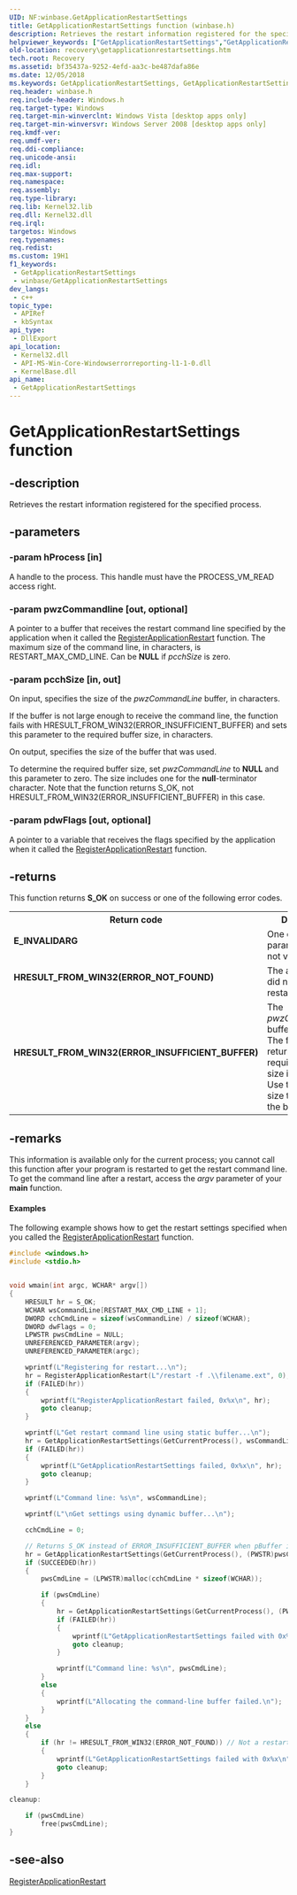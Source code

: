 ```yaml
---
UID: NF:winbase.GetApplicationRestartSettings
title: GetApplicationRestartSettings function (winbase.h)
description: Retrieves the restart information registered for the specified process.
helpviewer_keywords: ["GetApplicationRestartSettings","GetApplicationRestartSettings function [Recovery]","recovery.getapplicationrestartsettings","winbase/GetApplicationRestartSettings"]
old-location: recovery\getapplicationrestartsettings.htm
tech.root: Recovery
ms.assetid: bf35437a-9252-4efd-aa3c-be487dafa86e
ms.date: 12/05/2018
ms.keywords: GetApplicationRestartSettings, GetApplicationRestartSettings function [Recovery], recovery.getapplicationrestartsettings, winbase/GetApplicationRestartSettings
req.header: winbase.h
req.include-header: Windows.h
req.target-type: Windows
req.target-min-winverclnt: Windows Vista [desktop apps only]
req.target-min-winversvr: Windows Server 2008 [desktop apps only]
req.kmdf-ver: 
req.umdf-ver: 
req.ddi-compliance: 
req.unicode-ansi: 
req.idl: 
req.max-support: 
req.namespace: 
req.assembly: 
req.type-library: 
req.lib: Kernel32.lib
req.dll: Kernel32.dll
req.irql: 
targetos: Windows
req.typenames: 
req.redist: 
ms.custom: 19H1
f1_keywords:
 - GetApplicationRestartSettings
 - winbase/GetApplicationRestartSettings
dev_langs:
 - c++
topic_type:
 - APIRef
 - kbSyntax
api_type:
 - DllExport
api_location:
 - Kernel32.dll
 - API-MS-Win-Core-Windowserrorreporting-l1-1-0.dll
 - KernelBase.dll
api_name:
 - GetApplicationRestartSettings
---
```


# GetApplicationRestartSettings function


## -description

Retrieves  the restart information registered for the specified process.

## -parameters

### -param hProcess [in]

A handle to the process. This handle must have the PROCESS_VM_READ access right.

### -param pwzCommandline [out, optional]

A pointer to a buffer that receives the restart command line specified by the application when it called the <a href="https://docs.microsoft.com/windows/desktop/api/winbase/nf-winbase-registerapplicationrestart">RegisterApplicationRestart</a> function. The maximum size of the command line, in characters, is RESTART_MAX_CMD_LINE. Can be <b>NULL</b> if <i>pcchSize</i> is zero.

### -param pcchSize [in, out]

On input, specifies the size of the <i>pwzCommandLine</i> buffer, in characters. 

If the buffer is not large enough to receive the command line, the function fails with HRESULT_FROM_WIN32(ERROR_INSUFFICIENT_BUFFER) and sets this parameter to the required buffer size, in characters.

On output, specifies the size of the buffer that was used.

To determine the required buffer size, set <i>pwzCommandLine</i> to <b>NULL</b> and this parameter to zero. The size includes one for the <b>null</b>-terminator character. Note that the function returns S_OK, not HRESULT_FROM_WIN32(ERROR_INSUFFICIENT_BUFFER) in this case.

### -param pdwFlags [out, optional]

A pointer to a variable that receives the flags specified by the application when it called the <a href="https://docs.microsoft.com/windows/desktop/api/winbase/nf-winbase-registerapplicationrestart">RegisterApplicationRestart</a> function.

## -returns

This function returns <b>S_OK</b> on success or one of the following error codes.

<table>
<tr>
<th>Return code</th>
<th>Description</th>
</tr>
<tr>
<td width="40%">
<dl>
<dt><b>E_INVALIDARG</b></dt>
</dl>
</td>
<td width="60%">
One or more parameters are not valid.

</td>
</tr>
<tr>
<td width="40%">
<dl>
<dt><b>HRESULT_FROM_WIN32(ERROR_NOT_FOUND)</b></dt>
</dl>
</td>
<td width="60%">
The application did not register for restart.

</td>
</tr>
<tr>
<td width="40%">
<dl>
<dt><b>HRESULT_FROM_WIN32(ERROR_INSUFFICIENT_BUFFER)</b></dt>
</dl>
</td>
<td width="60%">
The <i>pwzCommandLine</i> buffer is too small. The function returns the required buffer size in <i>pcchSize</i>. Use the required size to reallocate the buffer.

</td>
</tr>
</table>

## -remarks

This information is available only for the current process; you cannot call this function after your program is restarted to get the restart command line. To get the command line after a restart, access the <i>argv</i> parameter of your <b>main</b> function.


#### Examples

The following example shows how to get the restart settings specified when you called the <a href="https://docs.microsoft.com/windows/desktop/api/winbase/nf-winbase-registerapplicationrestart">RegisterApplicationRestart</a> function.


```cpp
#include <windows.h>
#include <stdio.h>


void wmain(int argc, WCHAR* argv[])
{
    HRESULT hr = S_OK;
    WCHAR wsCommandLine[RESTART_MAX_CMD_LINE + 1];
    DWORD cchCmdLine = sizeof(wsCommandLine) / sizeof(WCHAR);
    DWORD dwFlags = 0;
    LPWSTR pwsCmdLine = NULL;
    UNREFERENCED_PARAMETER(argv);
    UNREFERENCED_PARAMETER(argc);

    wprintf(L"Registering for restart...\n");
    hr = RegisterApplicationRestart(L"/restart -f .\\filename.ext", 0);
    if (FAILED(hr))
    {
        wprintf(L"RegisterApplicationRestart failed, 0x%x\n", hr);
        goto cleanup;
    }

    wprintf(L"Get restart command line using static buffer...\n");
    hr = GetApplicationRestartSettings(GetCurrentProcess(), wsCommandLine, &cchCmdLine, &dwFlags);
    if (FAILED(hr))
    {
        wprintf(L"GetApplicationRestartSettings failed, 0x%x\n", hr);
        goto cleanup;
    }

    wprintf(L"Command line: %s\n", wsCommandLine);

    wprintf(L"\nGet settings using dynamic buffer...\n");

    cchCmdLine = 0;

    // Returns S_OK instead of ERROR_INSUFFICIENT_BUFFER when pBuffer is NULL and size is 0.
    hr = GetApplicationRestartSettings(GetCurrentProcess(), (PWSTR)pwsCmdLine, &cchCmdLine, &dwFlags);
    if (SUCCEEDED(hr))
    {
        pwsCmdLine = (LPWSTR)malloc(cchCmdLine * sizeof(WCHAR));

        if (pwsCmdLine)
        {
            hr = GetApplicationRestartSettings(GetCurrentProcess(), (PWSTR)pwsCmdLine, &cchCmdLine, &dwFlags);
            if (FAILED(hr))
            {
                wprintf(L"GetApplicationRestartSettings failed with 0x%x\n", hr);
                goto cleanup;
            }

            wprintf(L"Command line: %s\n", pwsCmdLine);
        }
        else
        {
            wprintf(L"Allocating the command-line buffer failed.\n");
        }
    }
    else
    {
        if (hr != HRESULT_FROM_WIN32(ERROR_NOT_FOUND)) // Not a restart.
        {
            wprintf(L"GetApplicationRestartSettings failed with 0x%x\n", hr);
            goto cleanup;
        }
    }

cleanup:

    if (pwsCmdLine)
        free(pwsCmdLine);
}

```

## -see-also

<a href="https://docs.microsoft.com/windows/desktop/api/winbase/nf-winbase-registerapplicationrestart">RegisterApplicationRestart</a>

